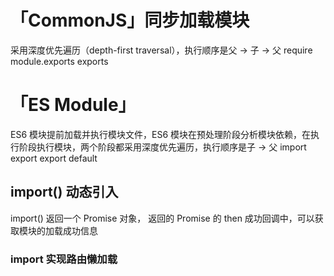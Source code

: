# 「CommonJS」同步加载模块
采用深度优先遍历（depth-first traversal），执行顺序是父 -> 子 -> 父
require
module.exports
exports
# 「ES Module」
ES6 模块提前加载并执行模块文件，ES6 模块在预处理阶段分析模块依赖，在执行阶段执行模块，两个阶段都采用深度优先遍历，执行顺序是子 -> 父
import
export
export default
<script type="module">
  console.log(this) //undefined
</script>

## import() 动态引入
import() 返回一个 Promise 对象， 返回的 Promise 的 then 成功回调中，可以获取模块的加载成功信息
<script type="module">
    const result  = import('./b')
    result.then(res=>{
        console.log(res)
    })
</script>

### import 实现路由懒加载
<script type="module">
[
   {
        path: 'home',
        name: '首页',
        component: ()=> import('./home') ,
   },
]
</script>